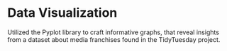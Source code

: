 # Data Visualization

Utilized the Pyplot library to craft informative graphs, that reveal insights from a dataset about media franchises found in the TidyTuesday project.
